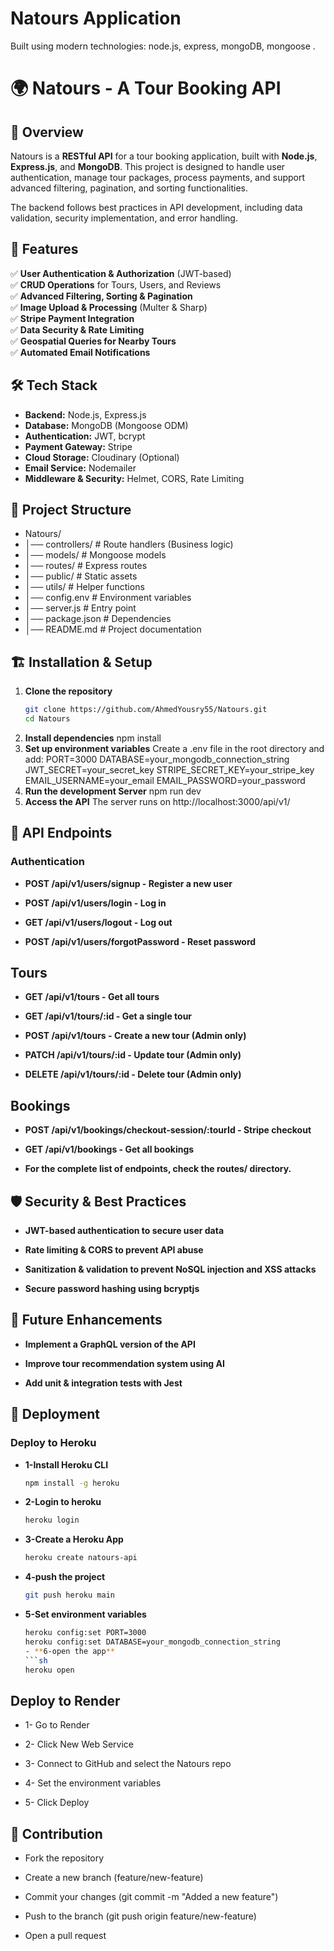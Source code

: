 # Natours Application

Built using modern technologies: node.js, express, mongoDB, mongoose .

# 🌍 Natours - A Tour Booking API  

## 📌 Overview  

Natours is a **RESTful API** for a tour booking application, built with **Node.js**, **Express.js**, and **MongoDB**. This project is designed to handle user authentication, manage tour packages, process payments, and support advanced filtering, pagination, and sorting functionalities.  

The backend follows best practices in API development, including data validation, security implementation, and error handling.  

## 🚀 Features  

✅ **User Authentication & Authorization** (JWT-based)  
✅ **CRUD Operations** for Tours, Users, and Reviews  
✅ **Advanced Filtering, Sorting & Pagination**  
✅ **Image Upload & Processing** (Multer & Sharp)  
✅ **Stripe Payment Integration**  
✅ **Data Security & Rate Limiting**  
✅ **Geospatial Queries for Nearby Tours**  
✅ **Automated Email Notifications**  

## 🛠️ Tech Stack  

- **Backend:** Node.js, Express.js  
- **Database:** MongoDB (Mongoose ODM)  
- **Authentication:** JWT, bcrypt  
- **Payment Gateway:** Stripe  
- **Cloud Storage:** Cloudinary (Optional)  
- **Email Service:** Nodemailer  
- **Middleware & Security:** Helmet, CORS, Rate Limiting  

## 📂 Project Structure  

- Natours/
- │── controllers/      # Route handlers (Business logic)
- │── models/           # Mongoose models
- │── routes/           # Express routes
- │── public/           # Static assets
- │── utils/            # Helper functions
- │── config.env        # Environment variables
- │── server.js         # Entry point
- │── package.json      # Dependencies
- │── README.md         # Project documentation


## 🏗️ Installation & Setup  

1. **Clone the repository**  
   ```sh
   git clone https://github.com/AhmedYousry55/Natours.git
   cd Natours
2. **Install dependencies**
   npm install
3. **Set up environment variables**
   Create a .env file in the root directory and add:
   PORT=3000
   DATABASE=your_mongodb_connection_string
   JWT_SECRET=your_secret_key
   STRIPE_SECRET_KEY=your_stripe_key
   EMAIL_USERNAME=your_email
   EMAIL_PASSWORD=your_password
4. **Run the development Server**
   npm run dev
5. **Access the API**
   The server runs on http://localhost:3000/api/v1/

## 🔗 API Endpoints
### Authentication
- **POST /api/v1/users/signup - Register a new user**

- **POST /api/v1/users/login - Log in**

- **GET /api/v1/users/logout - Log out**

- **POST /api/v1/users/forgotPassword - Reset password**

## Tours
- **GET /api/v1/tours - Get all tours**

- **GET /api/v1/tours/:id - Get a single tour**

- **POST /api/v1/tours - Create a new tour (Admin only)**

- **PATCH /api/v1/tours/:id - Update tour (Admin only)**

- **DELETE /api/v1/tours/:id - Delete tour (Admin only)**

## Bookings
- **POST /api/v1/bookings/checkout-session/:tourId - Stripe checkout**

- **GET /api/v1/bookings - Get all bookings**

- **For the complete list of endpoints, check the routes/ directory.**

## 🛡️ Security & Best Practices
- **JWT-based authentication to secure user data**

- **Rate limiting & CORS to prevent API abuse**

- **Sanitization & validation to prevent NoSQL injection and XSS attacks**

- **Secure password hashing using bcryptjs**

## 🎯 Future Enhancements
- **Implement a GraphQL version of the API**

- **Improve tour recommendation system using AI**

- **Add unit & integration tests with Jest**

## 🚀 Deployment
### Deploy to Heroku
- **1-Install Heroku CLI**
   ```sh
  npm install -g heroku
- **2-Login to heroku**
  ```sh
  heroku login
- **3-Create a Heroku App**
  ```sh
  heroku create natours-api
- **4-push the project**
  ```sh
  git push heroku main
- **5-Set environment variables**
  ```sh
  heroku config:set PORT=3000
  heroku config:set DATABASE=your_mongodb_connection_string
  - **6-open the app**
  ```sh
  heroku open

## Deploy to Render
- 1- Go to Render

- 2- Click New Web Service

- 3- Connect to GitHub and select the Natours repo

- 4- Set the environment variables

- 5- Click Deploy


## 🤝 Contribution
- Fork the repository

- Create a new branch (feature/new-feature)

- Commit your changes (git commit -m "Added a new feature")

- Push to the branch (git push origin feature/new-feature)

- Open a pull request







